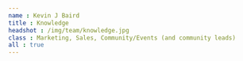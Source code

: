 ```yaml
---
name : Kevin J Baird
title : Knowledge
headshot : /img/team/knowledge.jpg
class : Marketing, Sales, Community/Events (and community leads)
all : true
---
```

